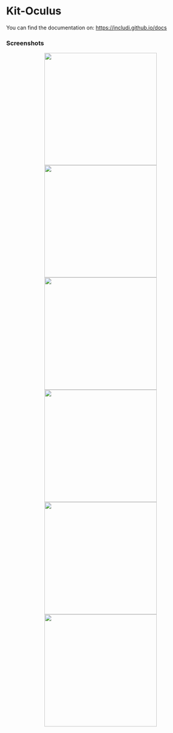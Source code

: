 # Kit-Oculus

You can find the documentation on: https://includi.github.io/docs

### Screenshots

<p align="center">
  <img src="https://media.githubusercontent.com/media/INCLUDI/Kit-Oculus/master/Misc/oculus1.gif" height="300"/>
  <img src="https://media.githubusercontent.com/media/INCLUDI/Kit-Oculus/master/Misc/oculus2.gif" height="300"/>
  <img src="https://media.githubusercontent.com/media/INCLUDI/Kit-Oculus/master/Misc/oculus3.gif" height="300"/>
  <img src="https://media.githubusercontent.com/media/INCLUDI/Kit-Oculus/master/Misc/oculus4.gif" height="300"/>
  <img src="https://media.githubusercontent.com/media/INCLUDI/Kit-Oculus/master/Misc/oculus5.gif" height="300"/>
  <img src="https://media.githubusercontent.com/media/INCLUDI/Kit-Oculus/master/Misc/oculus6.gif" height="300"/>
</p>
